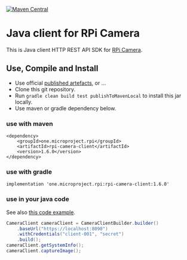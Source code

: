[![Maven Central](https://maven-badges.herokuapp.com/maven-central/one.microproject.rpi/rpi-camera-client/badge.svg)](https://maven-badges.herokuapp.com/maven-central/one.microproject.rpi/rpi-camera-client)

# Java client for RPi Camera

This is Java client HTTP REST API SDK for [RPi Camera](../rpi-camera).

## Use, Compile and Install
* Use official [published artefacts](https://search.maven.org/search?q=one.microproject.rpi), or ...
* Clone this git repository.
* Run ``gradle clean build test publishToMavenLocal`` to install this jar locally.
* Use maven or gradle dependency below.

### use with maven
```
<dependency>
    <groupId>one.microproject.rpi</groupId>
    <artifactId>rpi-camera-client</artifactId>
    <version>1.6.0</version>
</dependency>
```

### use with gradle
```
implementation 'one.microproject.rpi:rpi-camera-client:1.6.0'
```

### use in your java code
See also [this code example](src/test/java/one/microproject/rpi/camera/client/tests/CodeExample.java). 
```java
CameraClient cameraClient = CameraClientBuilder.builder()
    .baseUrl("https://localhost:8090")
    .withCredentials("client-001", "secret")
    .build();
cameraClient.getSystemInfo();
cameraClient.captureImage();
```
